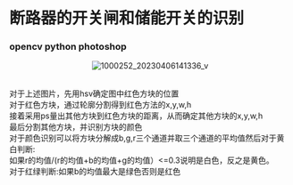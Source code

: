 # 断路器的开关闸和储能开关的识别
### opencv python photoshop
<div align="center";width:600px;high:300px>

![1000252_20230406141336_v](https://user-images.githubusercontent.com/82030635/231726782-7940a773-9035-463a-a9c5-209173bcc709.jpeg)
</div>
<br>对于上述图片，先用hsv确定图中红色方块的位置
<br>对于红色方块，通过轮廓分割得到红色方法的x,y,w,h
<br>接着采用ps量出其他方块到红色方块的距离，从而确定其他方块的x,y,w,h
<br>最后分割其他方块，并识别方块的颜色
<br>对于颜色识别可以将方块分解成b,g,r三个通道并取三个通道的平均值然后对于黄白判断:
<br>如果r的均值/(r的均值+b的均值+g的均值）<=0.3说明是白色，反之是黄色。
<br>对于红绿判断:如果b的均值最大是绿色否则是红色
